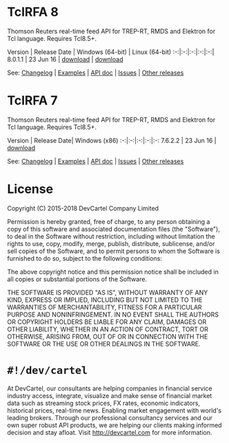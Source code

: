 # TclRFA 8
Thomson Reuters real-time feed API for TREP-RT, RMDS and Elektron for Tcl language. Requires Tcl8.5+.

Version | Release Date | Windows (64-bit) | Linux (64-bit)
:-:|:-:|:-:|:-:|:-:|
8.0.1.1 | 23 Jun 16 | [download](https://github.com/devcartel/thomsonreuters/releases/download/tclrfa8.0.1.1/tclrfa8.0.1.1-win32-ix86_64.zip)  | [download](https://github.com/devcartel/thomsonreuters/releases/download/tclrfa8.0.1.1/tclrfa8.0.1.1-linux-x86_64.zip)

See: [Changelog](https://github.com/devcartel/thomsonreuters/blob/master/TCLRFA8.md#changelog) | [Examples](https://github.com/devcartel/thomsonreuters/blob/master/TCLRFA8.md#example) | [API doc](https://github.com/devcartel/thomsonreuters/blob/master/TCLRFA8.md) | [Issues](https://github.com/devcartel/thomsonreuters/issues) | [Other releases](https://github.com/devcartel/thomsonreuters/releases)

# TclRFA 7
Thomson Reuters real-time feed API for TREP-RT, RMDS and Elektron for Tcl language. Requires Tcl8.5+.

Version | Release Date| Windows (x86)
:-:|:-:|:-:|:-:|:-:
7.6.2.2 | 23 Jun 16 | [download](https://github.com/devcartel/thomsonreuters/releases/download/tclrfa7.6.2.2/tclrfa7.6.2.2-win32-ix86.zip)

See: [Changelog](https://github.com/devcartel/thomsonreuters/blob/master/TCLRFA7.md#changelog) | [Examples](https://github.com/devcartel/thomsonreuters/blob/master/TCLRFA7.md#example) | [API doc](https://github.com/devcartel/thomsonreuters/blob/master/TCLRFA7.md) | [Issues](https://github.com/devcartel/thomsonreuters/issues) | [Other releases](https://github.com/devcartel/thomsonreuters/releases)

# License
Copyright (C) 2015-2018 DevCartel Company Limited

Permission is hereby granted, free of charge, to any person obtaining a copy of this software and associated documentation files (the "Software"), to deal in the Software without restriction, including without limitation the rights to use, copy, modify, merge, publish, distribute, sublicense, and/or sell copies of the Software, and to permit persons to whom the Software is furnished to do so, subject to the following conditions:

The above copyright notice and this permission notice shall be included in all copies or substantial portions of the Software.

THE SOFTWARE IS PROVIDED "AS IS", WITHOUT WARRANTY OF ANY KIND, EXPRESS OR IMPLIED, INCLUDING BUT NOT LIMITED TO THE WARRANTIES OF MERCHANTABILITY, FITNESS FOR A PARTICULAR PURPOSE AND NONINFRINGEMENT. IN NO EVENT SHALL THE AUTHORS OR COPYRIGHT HOLDERS BE LIABLE FOR ANY CLAIM, DAMAGES OR OTHER LIABILITY, WHETHER IN AN ACTION OF CONTRACT, TORT OR OTHERWISE, ARISING FROM, OUT OF OR IN CONNECTION WITH THE SOFTWARE OR THE USE OR OTHER DEALINGS IN THE SOFTWARE.

`#!/dev/cartel`
===============
At DevCartel, our consultants are helping companies in financial service industry access, integrate, visualize and make sense of financial market data such as streaming stock prices, FX rates, economic indicators, historical prices, real-time news. Enabling market engagement with world's leading brokers. Through our professional consultancy services and our own super robust API products, we are helping our clients making informed decision and stay afloat. Visit http://devcartel.com for more information.
